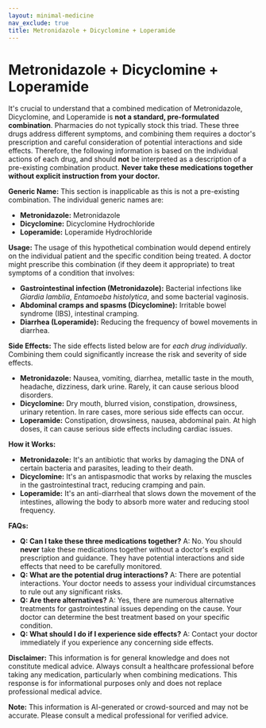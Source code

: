 ```yaml
---
layout: minimal-medicine
nav_exclude: true
title: Metronidazole + Dicyclomine + Loperamide
---
```


# Metronidazole + Dicyclomine + Loperamide

It's crucial to understand that a combined medication of Metronidazole, Dicyclomine, and Loperamide is **not a standard, pre-formulated combination**.  Pharmacies do not typically stock this triad.  These three drugs address different symptoms, and combining them requires a doctor's prescription and careful consideration of potential interactions and side effects.  Therefore, the following information is based on the individual actions of each drug, and should **not** be interpreted as a description of a pre-existing combination product.  **Never take these medications together without explicit instruction from your doctor.**

**Generic Name:**  This section is inapplicable as this is not a pre-existing combination.  The individual generic names are:

* **Metronidazole:**  Metronidazole
* **Dicyclomine:** Dicyclomine Hydrochloride
* **Loperamide:** Loperamide Hydrochloride


**Usage:**  The usage of this hypothetical combination would depend entirely on the individual patient and the specific condition being treated. A doctor might prescribe this combination (if they deem it appropriate) to treat symptoms of a condition that involves:

* **Gastrointestinal infection (Metronidazole):**  Bacterial infections like *Giardia lamblia*, *Entamoeba histolytica*, and some bacterial vaginosis.
* **Abdominal cramps and spasms (Dicyclomine):**  Irritable bowel syndrome (IBS), intestinal cramping.
* **Diarrhea (Loperamide):**  Reducing the frequency of bowel movements in diarrhea.


**Side Effects:**  The side effects listed below are for *each drug individually*.  Combining them could significantly increase the risk and severity of side effects.

* **Metronidazole:**  Nausea, vomiting, diarrhea, metallic taste in the mouth, headache, dizziness, dark urine.  Rarely, it can cause serious blood disorders.
* **Dicyclomine:** Dry mouth, blurred vision, constipation, drowsiness, urinary retention.  In rare cases, more serious side effects can occur.
* **Loperamide:**  Constipation, drowsiness, nausea, abdominal pain.  At high doses, it can cause serious side effects including cardiac issues.

**How it Works:**

* **Metronidazole:**  It's an antibiotic that works by damaging the DNA of certain bacteria and parasites, leading to their death.
* **Dicyclomine:**  It's an antispasmodic that works by relaxing the muscles in the gastrointestinal tract, reducing cramping and pain.
* **Loperamide:**  It's an anti-diarrheal that slows down the movement of the intestines, allowing the body to absorb more water and reducing stool frequency.


**FAQs:**

* **Q: Can I take these three medications together?**  A: No.  You should **never** take these medications together without a doctor's explicit prescription and guidance.  They have potential interactions and side effects that need to be carefully monitored.
* **Q: What are the potential drug interactions?** A:  There are potential interactions.  Your doctor needs to assess your individual circumstances to rule out any significant risks.
* **Q: Are there alternatives?** A: Yes, there are numerous alternative treatments for gastrointestinal issues depending on the cause. Your doctor can determine the best treatment based on your specific condition.
* **Q: What should I do if I experience side effects?** A: Contact your doctor immediately if you experience any concerning side effects.

**Disclaimer:** This information is for general knowledge and does not constitute medical advice.  Always consult a healthcare professional before taking any medication, particularly when combining medications.  This response is for informational purposes only and does not replace professional medical advice.


**Note:** This information is AI-generated or crowd-sourced and may not be accurate. Please consult a medical professional for verified advice.